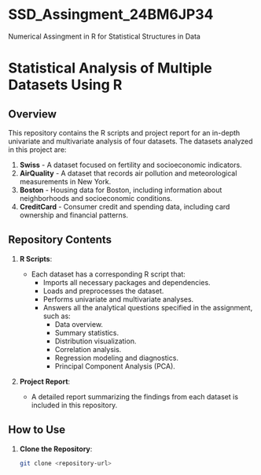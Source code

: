 # SSD_Assingment_24BM6JP34
Numerical Assingment in R for Statistical Structures in Data

# Statistical Analysis of Multiple Datasets Using R

## Overview

This repository contains the R scripts and project report for an in-depth univariate and multivariate analysis of four datasets. The datasets analyzed in this project are:

1. **Swiss** - A dataset focused on fertility and socioeconomic indicators.
2. **AirQuality** - A dataset that records air pollution and meteorological measurements in New York.
3. **Boston** - Housing data for Boston, including information about neighborhoods and socioeconomic conditions.
4. **CreditCard** - Consumer credit and spending data, including card ownership and financial patterns.

## Repository Contents

1. **R Scripts**:
   - Each dataset has a corresponding R script that:
     - Imports all necessary packages and dependencies.
     - Loads and preprocesses the dataset.
     - Performs univariate and multivariate analyses.
     - Answers all the analytical questions specified in the assignment, such as:
       - Data overview.
       - Summary statistics.
       - Distribution visualization.
       - Correlation analysis.
       - Regression modeling and diagnostics.
       - Principal Component Analysis (PCA).

2. **Project Report**:
   - A detailed report summarizing the findings from each dataset is included in this repository.

## How to Use

1. **Clone the Repository**:
   ```bash
   git clone <repository-url>

